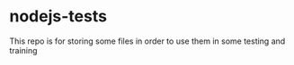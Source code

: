 # nodejs-tests
This repo is for storing some files in order to use them in some testing and training
